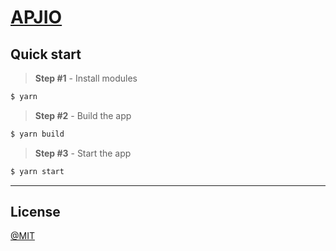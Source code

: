 # [APJIO](https://creative-pavlova-38f7a5.netlify.app/)

## Quick start

> **Step #1** - Install modules

```bash
$ yarn
```

> **Step #2** - Build the app

```bash
$ yarn build
```

> **Step #3** - Start the app

```bash
$ yarn start
```

---

## License

[@MIT](./LICENSE.md)
